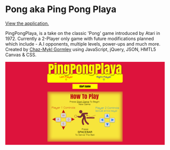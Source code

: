 # Pong aka Ping Pong Playa

[View the application.](https://chzmkl.github.io/pong-game/)

PingPongPlaya, is a take on the classic 'Pong' game introduced by Atari in 1972. Currently a 2-Player only game with future modifications planned which include - A.I opponents, multiple levels, power-ups and much more. Created by [Chaz-Mykl Gormley](https://github.com/CHZMKL) using JavaScript, jQuery, JSON, HMTL5 Canvas & CSS.

![alt_tag](images/PongScreenGrab.png)
